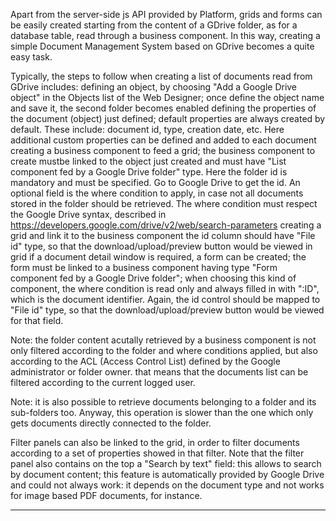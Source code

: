 Apart from the server-side js API provided by Platform, grids and forms can be easily created starting from the content of a GDrive folder, as for a database table, read through a business component.
In this way, creating a simple Document Management System based on GDrive becomes a quite easy task.

Typically, the steps to follow when creating a list of documents read from GDrive includes:
defining an object, by choosing "Add a Google Drive object" in the Objects list of the Web Designer; once define the object name and save it, the second folder becomes enabled
defining the properties of the document (object) just defined; default properties are always created by default. These include: document id, type, creation date, etc. 
Here additional custom properties can be defined and added to each document
creating a business component to feed a grid; the business component to create mustbe linked to the object just created and must have "List component fed by a Google Drive folder" type. 
Here the folder id is mandatory and must be specified. Go to Google Drive to get the id.
An optional field is the where condition to apply, in case not all documents stored in the folder should be retrieved. The where condition must respect the Google Drive syntax, described in https://developers.google.com/drive/v2/web/search-parameters
creating a grid and link it to the business component
the id column should have "File id" type, so that the download/upload/preview button would be viewed in grid
if a document detail window is required, a form can be created; the form must be linked to a business component having type "Form component fed by a Google Drive folder"; when choosing this kind of component, the where condition is read only and always filled in with ":ID", which is the document identifier.
Again, the id control should be mapped to "File id" type, so that the download/upload/preview button would be viewed for that field.

Note: the folder content acutally retrieved by a business component is not only filtered according to the folder and where conditions applied, but also according to the ACL (Access Control List) defined by the Google administrator or folder owner. that means that the documents list can be filtered according to the current logged user.

Note: it is also possible to retrieve documents belonging to a folder and its sub-folders too. Anyway, this operation is slower than the one which only gets documents directly connected to the folder.

Filter panels can also be linked to the grid, in order to filter documents according to a set of properties showed in that filter.
Note that the filter panel also contains on the top a "Search by text" field: this allows to search by document content; this feature is automatically provided by Google Drive and could not always work: it depends on the document type and not works for image based PDF documents, for instance.
                

---


